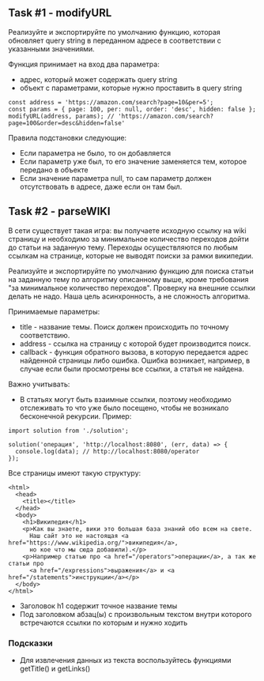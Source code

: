 ## Task #1 - modifyURL
Реализуйте и экспортируйте по умолчанию функцию, которая обновляет query string в переданном адресе в соответствии с указанными значениями.

Функция принимает на вход два параметра:
* адрес, который может содержать query string
* объект с параметрами, которые нужно проставить в query string
```
const address = 'https://amazon.com/search?page=10&per=5';
const params = { page: 100, per: null, order: 'desc', hidden: false };
modifyURL(address, params); // 'https://amazon.com/search?page=100&order=desc&hidden=false'
```
Правила подстановки следующие:
* Если параметра не было, то он добавляется
* Если параметр уже был, то его значение заменяется тем, которое передано в объекте
* Если значение параметра null, то сам параметр должен отсутствовать в адресе, даже если он там был.

## Task #2 - parseWIKI

В сети существует такая игра: вы получаете исходную ссылку на wiki страницу и необходимо за минимальное количество переходов дойти до статьи на заданную тему. Переходы осуществляются по любым ссылкам на странице, которые не выводят поиски за рамки википедии.

Реализуйте и экспортируйте по умолчанию функцию для поиска статьи на заданную тему по алгоритму описанному выше, кроме требования "за минимальное количество переходов". Проверку на внешние ссылки делать не надо. Наша цель асинхронность, а не сложность алгоритма.

Принимаемые параметры:
* title - название темы. Поиск должен происходить по точному соответствию.
* address - ссылка на страницу с которой будет производится поиск.
* callback - функция обратного вызова, в которую передается адрес найденной страницы либо ошибка. Ошибка возникает, например, в случае если были просмотрены все ссылки, а статья не найдена.

Важно учитывать:
* В статьях могут быть взаимные ссылки, поэтому необходимо отслеживать то что уже было посещено, чтобы не возникало бесконечной рекурсии.
Пример:
```
import solution from './solution';
 
solution('операция', 'http://localhost:8080', (err, data) => {
  console.log(data); // http://localhost:8080/operator
});
```
Все страницы имеют такую структуру:
```
<html>
  <head>
    <title></title>
  </head>
  <body>
    <h1>Википедия</h1>
    <p>Как вы знаете, вики это большая база знаний обо всем на свете.
      Наш сайт это не настоящая <a href="https://www.wikipedia.org/">википедия</a>,
      но кое что мы сюда добавили).</p>
    <p>Например статью про <a href="/operators">операции</a>, а так же статьи про
      <a href="/expressions">выражения</a> и <a href="/statements">инструкции</a></p>
  </body>
</html>
```
* Заголовок h1 содержит точное название темы
* Под заголовком абзац(ы) с произвольным текстом внутри которого встречаются ссылки по которым и нужно ходить

### Подсказки
* Для извлечения данных из текста воспользуйтесь функциями getTitle() и getLinks()
